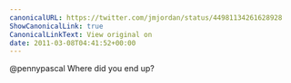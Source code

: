 ```yaml
---
canonicalURL: https://twitter.com/jmjordan/status/44981134261628928
ShowCanonicalLink: true
CanonicalLinkText: View original on
date: 2011-03-08T04:41:52+00:00
---
```

@pennypascal Where did you end up?